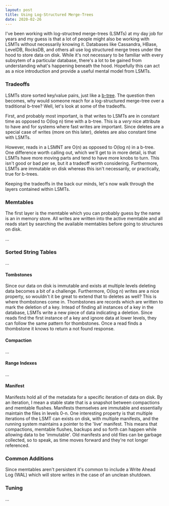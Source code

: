 ```yaml
---
layout: post
title: Using Log-Structured Merge-Trees
date: 2020-02-26
---
```


I've been working with log-structred merge-trees (LSMTs) at my day job for years and my guess is that a lot of people might also be working with LSMTs without necessarily knowing it. Databases like Cassandra, HBase, LevelDB, RocksDB, and others all use log structured merge trees under the hood to store data on disk. While it's not necessary to be familiar with every subsytem of a particular database, there's a lot to be gained from understanding what's happening beneath the hood. Hopefully this can act as a nice introduction and provide a useful mental model from LSMTs.

### Tradeoffs ###

LSMTs store sorted key/value pairs, just like a [b-tree](https://en.wikipedia.org/wiki/B-tree). The question then becomes, why would someone reach for a log-structured merge-tree over a traditional b-tree? Well, let's look at some of the tradeoffs.

First, and probably most important, is that writes to LSMTs are in constant time as opposed to O(log n) time with a b-tree. This is a _very_ nice attribute to have and for systems where fast writes are important. Since deletes are a special case of writes (more on this later), deletes are also constant time with LSMTs.

However, reads in a LSMNT are O(n) as opposed to O(log n) in a b-tree. 
One difference worth calling out, which we'll get to in more detail, is that LSMTs have more moving parts and tend to have more knobs to turn. This isn't good or bad per se, but it a tradeoff worth considering. Furthermore, LSMTs are immutable on disk whereas this isn't necessarily, or practically, true for b-trees.

Keeping the tradeoffs in the back our minds, let's now walk through the layers contained within LSMTs.

### Memtables ###

The first layer is the memtable which you can probably guess by the name is an in memory store. All writes are written into the active memtable and all reads start by searching the available memtables before going to structures on disk.

...

### Sorted String Tables ###

...

#### Tombstones ####

Since our data on disk is immutable and exists at multiple levels deleting data becomes a bit of a challenge. Furthermore, O(log n) writes are a nice property, so wouldn't it be great to extend that to deletes as well? This is where thombstones come in. Thombstones are records which are written to mark the deletion of a key. Intead of finding all instances of a key in the database, LSMTs write a new piece of data indicating a deletion. Since reads find the first instance of a key and ignore data at lower levels, they can follow the same pattern for thombstones. Once a read finds a thombstone it knows to return a not found response.

#### Compaction ####

...

#### Range Indexes ####

...

#### Manifest ####

Manifests hold all of the metadata for a specific iteration of data on disk. By an iteration, I mean a stable state that is a snapshot between compactions and memtable flushes. Manifests themselves are immutable and essentially maintain the files in levels 0-n. One interesting property is that multiple iterations of the LSMT can exists on disk, with multiple manifests, and the running system maintains a pointer to the 'live' manifest. This means that compactions, memtable flushes, backups and so forth can happen while allowing data to be 'immutable'. Old manifests and old files can be garbage collected, so to speak, as time moves forward and they're not longer referenced.

### Common Additions ###

Since memtables aren't persistent it's common to include a Write Ahead Log (WAL) which will store writes in the case of an unclean shutdown.

### Tuning ###

...
